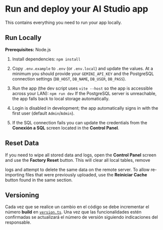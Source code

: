# Run and deploy your AI Studio app

This contains everything you need to run your app locally.

## Run Locally

**Prerequisites:**  Node.js


1. Install dependencies:
   `npm install`
2. Copy `.env.example` to `.env` (or `.env.local`) and update the values. At a minimum you
   should provide your `GEMINI_API_KEY` and the PostgreSQL connection settings
   (`DB_HOST`, `DB_NAME`, `DB_USER`, `DB_PASS`).

3. Run the app (the dev script uses `vite --host` so the app is accessible across your LAN):
   `npm run dev`
   If the PostgreSQL server is unreachable, the app falls back to local storage automatically.


4. Login is disabled in development; the app automatically signs in with the first user (default `Admin`/`Admin`).

5. If the SQL connection fails you can update the credentials from the **Conexión a SQL** screen located in the **Control Panel**.

## Reset Data

If you need to wipe all stored data and logs, open the **Control Panel** screen
and use the **Factory Reset** button. This will clear all local tables, remove

logs and attempt to delete the same data on the remote server. To allow
re-importing files that were previously uploaded, use the **Reiniciar Cache**
button found in the same section.


## Versioning

Cada vez que se realice un cambio en el código se debe incrementar el número **build** en [`version.ts`](version.ts). Una vez que las funcionalidades estén confirmadas se actualizará el número de versión siguiendo indicaciones del responsable.
